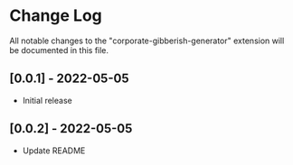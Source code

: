 # Change Log

All notable changes to the "corporate-gibberish-generator" extension will be documented in this file.

## [0.0.1] - 2022-05-05

- Initial release

## [0.0.2] - 2022-05-05

- Update README
